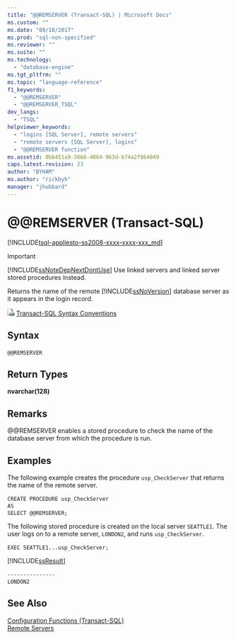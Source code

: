 ```yaml
---
title: "@@REMSERVER (Transact-SQL) | Microsoft Docs"
ms.custom: ""
ms.date: "09/18/2017"
ms.prod: "sql-non-specified"
ms.reviewer: ""
ms.suite: ""
ms.technology: 
  - "database-engine"
ms.tgt_pltfrm: ""
ms.topic: "language-reference"
f1_keywords: 
  - "@@REMSERVER"
  - "@@REMSERVER_TSQL"
dev_langs: 
  - "TSQL"
helpviewer_keywords: 
  - "logins [SQL Server], remote servers"
  - "remote servers [SQL Server], logins"
  - "@@REMSERVER function"
ms.assetid: 0bb451a9-3866-4064-963d-b74a2f864049
caps.latest.revision: 23
author: "BYHAM"
ms.author: "rickbyh"
manager: "jhubbard"
---
```

# &#x40;&#x40;REMSERVER (Transact-SQL)
[!INCLUDE[tsql-appliesto-ss2008-xxxx-xxxx-xxx_md](../../includes/tsql-appliesto-ss2008-xxxx-xxxx-xxx-md.md)]

    
> [!IMPORTANT]  
>  [!INCLUDE[ssNoteDepNextDontUse](../../includes/ssnotedepnextdontuse-md.md)] Use linked servers and linked server stored procedures instead.  
  
 Returns the name of the remote [!INCLUDE[ssNoVersion](../../includes/ssnoversion-md.md)] database server as it appears in the login record.  
  
 ![Topic link icon](../../database-engine/configure-windows/media/topic-link.gif "Topic link icon") [Transact-SQL Syntax Conventions](../../t-sql/language-elements/transact-sql-syntax-conventions-transact-sql.md)  
  
## Syntax  
  
```  
@@REMSERVER  
```  
  
## Return Types  
 **nvarchar(128)**  
  
## Remarks  
 @@REMSERVER enables a stored procedure to check the name of the database server from which the procedure is run.  
  
## Examples  
 The following example creates the procedure `usp_CheckServer` that returns the name of the remote server.  
  
```  
CREATE PROCEDURE usp_CheckServer  
AS  
SELECT @@REMSERVER;  
```  
  
 The following stored procedure is created on the local server `SEATTLE1`. The user logs on to a remote server, `LONDON2`, and runs `usp_CheckServer`.  
  
```  
EXEC SEATTLE1...usp_CheckServer;  
```  
  
 [!INCLUDE[ssResult](../../includes/ssresult-md.md)]  
  
```  
---------------  
LONDON2  
```  
  
## See Also  
 [Configuration Functions &#40;Transact-SQL&#41;](../../t-sql/functions/configuration-functions-transact-sql.md)   
 [Remote Servers](../../database-engine/configure-windows/remote-servers.md)  
  
  
